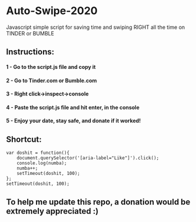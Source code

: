 # Auto-Swipe-2020

Javascript simple script for saving time and swiping RIGHT all the time on TINDER or BUMBLE

## Instructions: 

#### 1 - Go to the script.js file and copy it

#### 2 - Go to Tinder.com or Bumble.com

#### 3 - Right click->inspect->console

#### 4 - Paste the script.js file and hit enter, in the console

#### 5 - Enjoy your date, stay safe, and donate if it worked!


## Shortcut: 

``` var numba = 1;
var doshit = function(){
    document.querySelector('[aria-label="Like"]').click();
    console.log(numba);
    numba++;
    setTimeout(doshit, 100);
};
setTimeout(doshit, 100);
```


## To help me update this repo, a donation would be extremely appreciated :)
